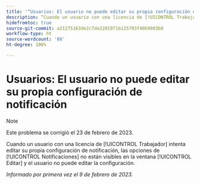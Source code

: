 ```yaml
---
title: '“Usuarios: El usuario no puede editar su propia configuración de notificación”'
description: “Cuando un usuario con una licencia de [!UICONTROL Trabajador] intenta editar su propia configuración de notificación, las opciones de [!UICONTROL Notificaciones] no están visibles en la ventana [!UICONTROL Editar] y el usuario no puede editar la configuración.”
hidefromtoc: true
source-git-commit: a21275163de2c7de2201971b125703f40b9983b8
workflow-type: ht
source-wordcount: '88'
ht-degree: 100%

---
```



# Usuarios: El usuario no puede editar su propia configuración de notificación

>[!NOTE]
>
>Este problema se corrigió el 23 de febrero de 2023.

Cuando un usuario con una licencia de [!UICONTROL Trabajador] intenta editar su propia configuración de notificación, las opciones de [!UICONTROL Notificaciones] no están visibles en la ventana [!UICONTROL Editar] y el usuario no puede editar la configuración.

_Informado por primera vez el 9 de febrero de 2023._

